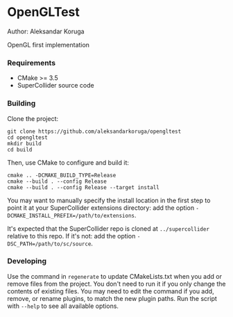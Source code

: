 # OpenGLTest

Author: Aleksandar Koruga

OpenGL first implementation

### Requirements

- CMake >= 3.5
- SuperCollider source code

### Building

Clone the project:

    git clone https://github.com/aleksandarkoruga/opengltest
    cd opengltest
    mkdir build
    cd build

Then, use CMake to configure and build it:

    cmake .. -DCMAKE_BUILD_TYPE=Release
    cmake --build . --config Release
    cmake --build . --config Release --target install

You may want to manually specify the install location in the first step to point it at your
SuperCollider extensions directory: add the option `-DCMAKE_INSTALL_PREFIX=/path/to/extensions`.

It's expected that the SuperCollider repo is cloned at `../supercollider` relative to this repo. If
it's not: add the option `-DSC_PATH=/path/to/sc/source`.

### Developing

Use the command in `regenerate` to update CMakeLists.txt when you add or remove files from the
project. You don't need to run it if you only change the contents of existing files. You may need to
edit the command if you add, remove, or rename plugins, to match the new plugin paths. Run the
script with `--help` to see all available options.

